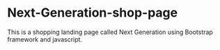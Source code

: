 # Next-Generation-shop-page
This is a shopping landing page called Next Generation using Bootstrap framework and javascript. 
